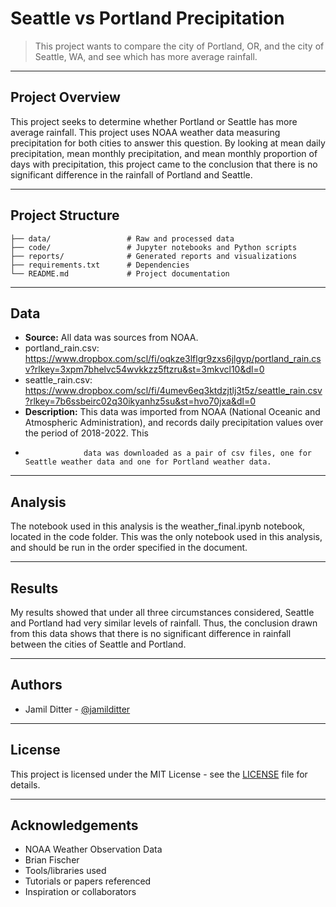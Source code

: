 # Seattle vs Portland Precipitation

> This project wants to compare the city of Portland, OR, and the city of Seattle, WA, and see which has more average rainfall.

---

## Project Overview

This project seeks to determine whether Portland or Seattle has more average rainfall. This project uses NOAA weather data measuring precipitation for both cities
to answer this question. By looking at mean daily precipitation, mean monthly precipitation, and mean monthly proportion of days with precipitation, this project
came to the conclusion that there is no significant difference in the rainfall of Portland and Seattle.

---

## Project Structure

```
├── data/                 # Raw and processed data
├── code/                 # Jupyter notebooks and Python scripts
├── reports/              # Generated reports and visualizations
├── requirements.txt      # Dependencies
└── README.md             # Project documentation
```

---

## Data

- **Source:** All data was sources from NOAA.
- portland_rain.csv: https://www.dropbox.com/scl/fi/oqkze3lflgr9zxs6jlgyp/portland_rain.csv?rlkey=3xpm7bhelvc54wvkkzz5ftzru&st=3mkvcl10&dl=0
- seattle_rain.csv: https://www.dropbox.com/scl/fi/4umev6eq3ktdzjtlj3t5z/seattle_rain.csv?rlkey=7b6ssbeirc02q30ikyanhz5su&st=hvo70jxa&dl=0
- **Description:** This data was imported from NOAA (National Oceanic and Atmospheric Administration), and records daily precipitation values over the period of 2018-2022. This
-                  data was downloaded as a pair of csv files, one for Seattle weather data and one for Portland weather data.

---

## Analysis

The notebook used in this analysis is the weather_final.ipynb notebook, located in the code folder. This was the only notebook used in this analysis,
and should be run in the order specified in the document.

---

## Results

My results showed that under all three circumstances considered, Seattle and Portland had very similar levels of rainfall. Thus, the conclusion drawn from this
data shows that there is no significant difference in rainfall between the cities of Seattle and Portland. 

---

## Authors

- Jamil Ditter - [@jamilditter](https://github.com/jamilditter)

---

## License

This project is licensed under the MIT License - see the [LICENSE](LICENSE) file for details.

---

## Acknowledgements

- NOAA Weather Observation Data
- Brian Fischer
- Tools/libraries used
- Tutorials or papers referenced
- Inspiration or collaborators
